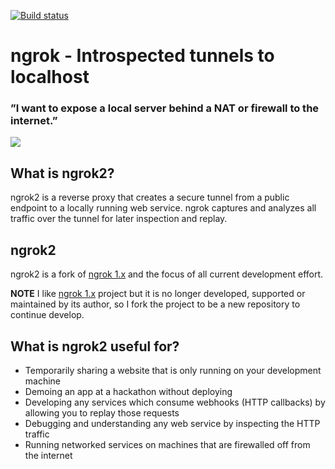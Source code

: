 [![Build
status](https://travis-ci.org/traefix/ngrok2.svg)](https://travis-ci.org/traefix/ngrok2)

# ngrok - Introspected tunnels to localhost
### ”I want to expose a local server behind a NAT or firewall to the internet.”
![](https://ngrok.com/static/img/overview.png)

## What is ngrok2?
ngrok2 is a reverse proxy that creates a secure tunnel from a public endpoint to a locally running web service.
ngrok captures and analyzes all traffic over the tunnel for later inspection and replay.

## ngrok2

ngrok2 is a fork of [ngrok 1.x](https://github.com/inconshreveable/ngrok) and the focus of all current development effort.

**NOTE** I like [ngrok 1.x](https://github.com/inconshreveable/ngrok) project but it is no longer developed, supported or maintained by its author, so I fork the project 
to be a new repository to continue develop.

## What is ngrok2 useful for?
- Temporarily sharing a website that is only running on your development machine
- Demoing an app at a hackathon without deploying
- Developing any services which consume webhooks (HTTP callbacks) by allowing you to replay those requests
- Debugging and understanding any web service by inspecting the HTTP traffic
- Running networked services on machines that are firewalled off from the internet
